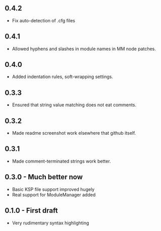 ## 0.4.2
* Fix auto-detection of .cfg files

## 0.4.1
* Allowed hyphens and slashes in module names in MM node patches.

## 0.4.0
* Added indentation rules, soft-wrapping settings.

## 0.3.3
* Ensured that string value matching does not eat comments.

## 0.3.2
* Made readme screenshot work elsewhere that github itself.

## 0.3.1
* Made comment-terminated strings work better.

## 0.3.0 - Much better now
* Basic KSP file support improved hugely
* Real support for ModuleManager added

## 0.1.0 - First draft
* Very rudimentary syntax highlighting
